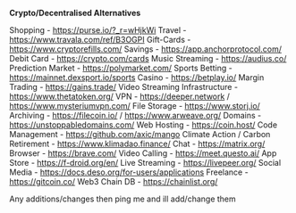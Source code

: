 __**Crypto/Decentralised Alternatives**__

Shopping - https://purse.io/?_r=wHjkWi
Travel - https://www.travala.com/ref/B3OGPI
Gift-Cards - https://www.cryptorefills.com/
Savings - https://app.anchorprotocol.com/
Debit Card - https://crypto.com/cards
Music Streaming - https://audius.co/
Prediction Market - https://polymarket.com/
Sports Betting - https://mainnet.dexsport.io/sports
Casino - https://betplay.io/
Margin Trading - https://gains.trade/
Video Streaming Infrastructure - https://www.thetatoken.org/
VPN - https://deeper.network / https://www.mysteriumvpn.com/
File Storage - https://www.storj.io/
Archiving - https://filecoin.io/ / https://www.arweave.org/
Domains - https://unstoppabledomains.com/
Web Hosting - https://coin.host/
Code Management - https://github.com/axic/mango
Climate Action / Carbon Retirement - https://www.klimadao.finance/
Chat - https://matrix.org/
Browser - https://brave.com/
Video Calling - https://meet.questo.ai/
App Store - https://f-droid.org/en/
Live Streaming - https://livepeer.org/
Social Media - https://docs.deso.org/for-users/applications
Freelance - https://gitcoin.co/
Web3 Chain DB - https://chainlist.org/

Any additions/changes then ping me and ill add/change them